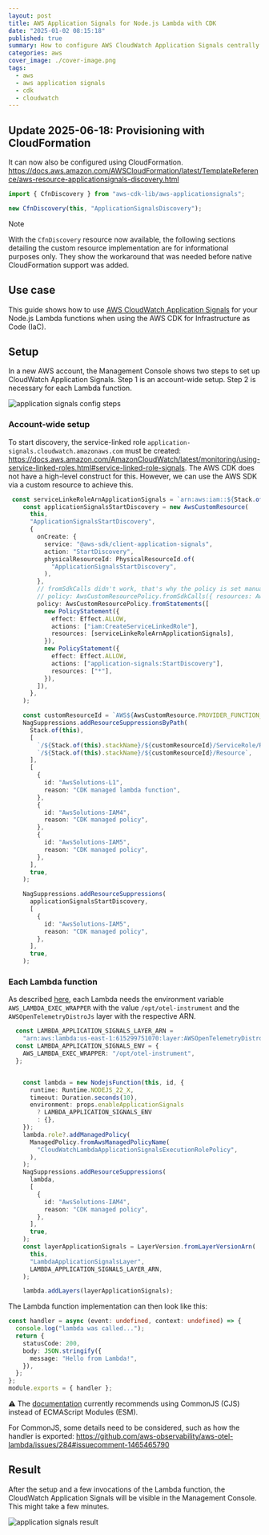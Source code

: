 ```yaml
---
layout: post
title: AWS Application Signals for Node.js Lambda with CDK
date: "2025-01-02 08:15:18"
published: true
summary: How to configure AWS CloudWatch Application Signals centrally for an AWS account and for individual Node.js Lambdas using the AWS CDK.
categories: aws
cover_image: ./cover-image.png
tags:
  - aws
  - aws application signals
  - cdk
  - cloudwatch
---
```


## Update 2025-06-18: Provisioning with CloudFormation
It can now also be configured using CloudFormation.
https://docs.aws.amazon.com/AWSCloudFormation/latest/TemplateReference/aws-resource-applicationsignals-discovery.html

```typescript
import { CfnDiscovery } from "aws-cdk-lib/aws-applicationsignals";

new CfnDiscovery(this, "ApplicationSignalsDiscovery");
```

> [!NOTE]
> With the `CfnDiscovery` resource now available, the following sections detailing the custom resource implementation are for informational purposes only. They show the workaround that was needed before native CloudFormation support was added.

## Use case

This guide shows how to use [AWS CloudWatch Application Signals](https://docs.aws.amazon.com/AmazonCloudWatch/latest/monitoring/CloudWatch-Application-Monitoring-Sections.html) for your Node.js Lambda functions when using the AWS CDK for Infrastructure as Code (IaC).

## Setup

In a new AWS account, the Management Console shows two steps to set up CloudWatch Application Signals.
Step 1 is an account-wide setup.
Step 2 is necessary for each Lambda function.

![application signals config steps](./application-signals-config-steps.png)

### Account-wide setup

To start discovery, the service-linked role `application-signals.cloudwatch.amazonaws.com` must be created: https://docs.aws.amazon.com/AmazonCloudWatch/latest/monitoring/using-service-linked-roles.html#service-linked-role-signals.
The AWS CDK does not have a high-level construct for this. However, we can use the AWS SDK via a custom resource to achieve this.

```typescript
 const serviceLinkeRoleArnApplicationSignals = `arn:aws:iam::${Stack.of(this).account}:role/aws-service-role/application-signals.cloudwatch.amazonaws.com/AWSServiceRoleForCloudWatchApplicationSignals`;
    const applicationSignalsStartDiscovery = new AwsCustomResource(
      this,
      "ApplicationSignalsStartDiscovery",
      {
        onCreate: {
          service: "@aws-sdk/client-application-signals",
          action: "StartDiscovery",
          physicalResourceId: PhysicalResourceId.of(
            "ApplicationSignalsStartDiscovery",
          ),
        },
        // fromSdkCalls didn't work, that's why the policy is set manually
        // policy: AwsCustomResourcePolicy.fromSdkCalls({ resources: AwsCustomResourcePolicy.ANY_RESOURCE }),
        policy: AwsCustomResourcePolicy.fromStatements([
          new PolicyStatement({
            effect: Effect.ALLOW,
            actions: ["iam:CreateServiceLinkedRole"],
            resources: [serviceLinkeRoleArnApplicationSignals],
          }),
          new PolicyStatement({
            effect: Effect.ALLOW,
            actions: ["application-signals:StartDiscovery"],
            resources: ["*"],
          }),
        ]),
      },
    );

    const customResourceId = `AWS${AwsCustomResource.PROVIDER_FUNCTION_UUID.replaceAll("-", "")}`;
    NagSuppressions.addResourceSuppressionsByPath(
      Stack.of(this),
      [
        `/${Stack.of(this).stackName}/${customResourceId}/ServiceRole/Resource`,
        `/${Stack.of(this).stackName}/${customResourceId}/Resource`,
      ],
      [
        {
          id: "AwsSolutions-L1",
          reason: "CDK managed lambda function",
        },
        {
          id: "AwsSolutions-IAM4",
          reason: "CDK managed policy",
        },
        {
          id: "AwsSolutions-IAM5",
          reason: "CDK managed policy",
        },
      ],
      true,
    );

    NagSuppressions.addResourceSuppressions(
      applicationSignalsStartDiscovery,
      [
        {
          id: "AwsSolutions-IAM5",
          reason: "CDK managed policy",
        },
      ],
      true,
    );
```

### Each Lambda function

As described [here](https://docs.aws.amazon.com/AmazonCloudWatch/latest/monitoring/CloudWatch-Application-Signals-Enable-Lambda.html), each Lambda needs the environment variable `AWS_LAMBDA_EXEC_WRAPPER` with the value `/opt/otel-instrument` and the `AWSOpenTelemetryDistroJs` layer with the respective ARN.

```typescript
  const LAMBDA_APPLICATION_SIGNALS_LAYER_ARN =
    "arn:aws:lambda:us-east-1:615299751070:layer:AWSOpenTelemetryDistroJs:5";
  const LAMBDA_APPLICATION_SIGNALS_ENV = {
    AWS_LAMBDA_EXEC_WRAPPER: "/opt/otel-instrument",
  };


    const lambda = new NodejsFunction(this, id, {
      runtime: Runtime.NODEJS_22_X,
      timeout: Duration.seconds(10),
      environment: props.enableApplicationSignals
        ? LAMBDA_APPLICATION_SIGNALS_ENV
        : {},
    });
    lambda.role?.addManagedPolicy(
      ManagedPolicy.fromAwsManagedPolicyName(
        "CloudWatchLambdaApplicationSignalsExecutionRolePolicy",
      ),
    );
    NagSuppressions.addResourceSuppressions(
      lambda,
      [
        {
          id: "AwsSolutions-IAM4",
          reason: "CDK managed policy",
        },
      ],
      true,
    );
    const layerApplicationSignals = LayerVersion.fromLayerVersionArn(
      this,
      "LambdaApplicationSignalsLayer",
      LAMBDA_APPLICATION_SIGNALS_LAYER_ARN,
    );

    lambda.addLayers(layerApplicationSignals);
```

The Lambda function implementation can then look like this:

```typescript
const handler = async (event: undefined, context: undefined) => {
  console.log("lambda was called...");
  return {
    statusCode: 200,
    body: JSON.stringify({
      message: "Hello from Lambda!",
    }),
  };
};
module.exports = { handler };
```

⚠️ The [documentation](https://docs.aws.amazon.com/AmazonCloudWatch/latest/monitoring/CloudWatch-Application-Signals-supportmatrix.html#CloudWatch-Application-Signals-supportmatrix-nodejs) currently recommends using CommonJS (CJS) instead of ECMAScript Modules (ESM).

For CommonJS, some details need to be considered, such as how the handler is exported: https://github.com/aws-observability/aws-otel-lambda/issues/284#issuecomment-1465465790

## Result

After the setup and a few invocations of the Lambda function, the CloudWatch Application Signals will be visible in the Management Console. This might take a few minutes.

![application signals result](./result.png)















